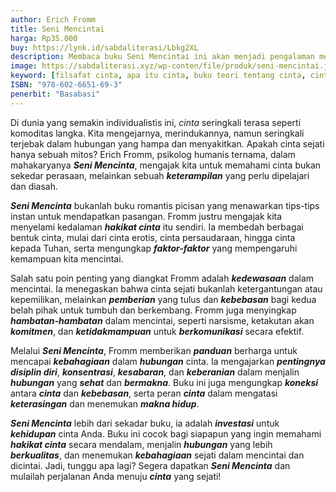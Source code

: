 ```yaml
---
author: Erich Fromm
title: Seni Mencintai
harga: Rp35.000
buy: https://lynk.id/sabdaliterasi/Lbkg2XL
description: Membaca buku Seni Mencintai ini akan menjadi pengalaman mengecewakan bagi siapa pun yang mengharapkan petunjuk mudah dalam seni mencintai.
image: https://sabdaliterasi.xyz/wp-conten/file/produk/seni-mencintai.jpg
keyword: [filsafat cinta, apa itu cinta, buku teori tentang cinta, cinta dalam psikologi, psikologi, ebook basabasi, cinta erich fromm]
ISBN: "978-602-6651-69-3"
penerbit: "Basabasi"
---
```

<p>Di dunia yang semakin individualistis ini, <em>cinta</em> seringkali terasa seperti komoditas langka. Kita mengejarnya, merindukannya, namun seringkali terjebak dalam hubungan yang hampa dan menyakitkan. Apakah cinta sejati hanya sebuah mitos? Erich Fromm, psikolog humanis ternama, dalam mahakaryanya <em><strong>Seni Mencinta</strong></em>, mengajak kita untuk memahami cinta bukan sekedar perasaan, melainkan sebuah <em><strong>keterampilan</strong></em> yang perlu dipelajari dan diasah.</p><p><em><strong>Seni Mencinta</strong></em> bukanlah buku romantis picisan yang menawarkan tips-tips instan untuk mendapatkan pasangan. Fromm justru mengajak kita menyelami kedalaman <em><strong>hakikat cinta</strong></em> itu sendiri. Ia membedah berbagai bentuk cinta, mulai dari cinta erotis, cinta persaudaraan, hingga cinta kepada Tuhan, serta mengungkap <em><strong>faktor-faktor</strong></em> yang mempengaruhi kemampuan kita mencintai.</p><p>Salah satu poin penting yang diangkat Fromm adalah <em><strong>kedewasaan</strong></em> dalam mencintai. Ia menegaskan bahwa cinta sejati bukanlah ketergantungan atau kepemilikan, melainkan <em><strong>pemberian</strong></em> yang tulus dan <em><strong>kebebasan</strong></em> bagi kedua belah pihak untuk tumbuh dan berkembang. Fromm juga menyingkap <em><strong>hambatan-hambatan</strong></em> dalam mencintai, seperti narsisme, ketakutan akan <em><strong>komitmen</strong></em>, dan <em><strong>ketidakmampuan</strong></em> untuk <em><strong>berkomunikasi</strong></em> secara efektif.</p><p>Melalui <em><strong>Seni Mencinta</strong></em>, Fromm memberikan <em><strong>panduan</strong></em> berharga untuk mencapai <em><strong>kebahagiaan</strong></em> dalam <em><strong>hubungan</strong></em> cinta. Ia mengajarkan <em><strong>pentingnya</strong></em> <em><strong>disiplin diri</strong></em>, <em><strong>konsentrasi</strong></em>, <em><strong>kesabaran</strong></em>, dan <em><strong>keberanian</strong></em> dalam menjalin <em><strong>hubungan</strong></em> yang <em><strong>sehat</strong></em> dan <em><strong>bermakna</strong></em>. Buku ini juga mengungkap <em><strong>koneksi</strong></em> antara <em><strong>cinta</strong></em> dan <em><strong>kebebasan</strong></em>, serta peran <em><strong>cinta</strong></em> dalam mengatasi <em><strong>keterasingan</strong></em> dan menemukan <em><strong>makna hidup</strong></em>.</p><p><em><strong>Seni Mencinta</strong></em> lebih dari sekadar buku, ia adalah <em><strong>investasi</strong></em> untuk <em><strong>kehidupan</strong></em> cinta Anda. Buku ini cocok bagi siapapun yang ingin memahami <em><strong>hakikat cinta</strong></em> secara mendalam, menjalin <em><strong>hubungan</strong></em> yang lebih <em><strong>berkualitas</strong></em>, dan menemukan <em><strong>kebahagiaan</strong></em> sejati dalam mencintai dan dicintai. Jadi, tunggu apa lagi? Segera dapatkan <em><strong>Seni Mencinta</strong></em> dan mulailah perjalanan Anda menuju <em><strong>cinta</strong></em> yang sejati!</p>


